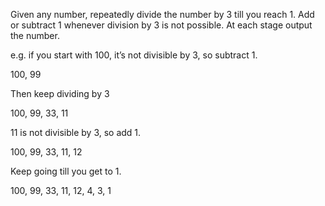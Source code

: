 Given any number, repeatedly divide the number by 3 till you reach 1. Add or subtract 1 whenever division by 3 is not possible. At each stage output the number.

e.g. if you start with 100, it’s not divisible by 3, so subtract 1.

100, 99

Then keep dividing by 3

100, 99, 33, 11

11 is not divisible by 3, so add 1.

100, 99, 33, 11, 12

Keep going till you get to 1.

100, 99, 33, 11, 12, 4, 3, 1